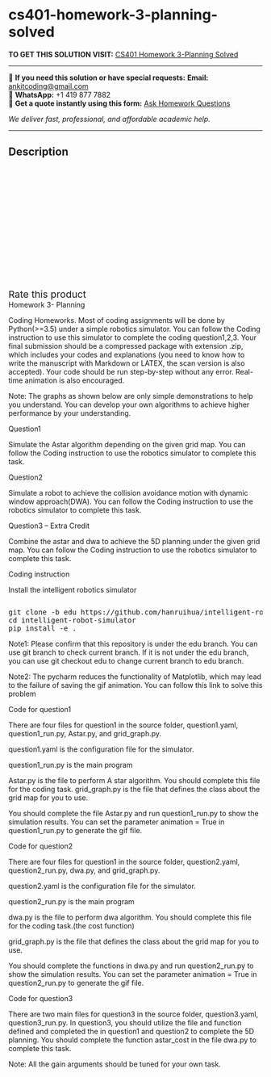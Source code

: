 # cs401-homework-3-planning-solved
**TO GET THIS SOLUTION VISIT:** [CS401 Homework 3-Planning Solved](https://www.ankitcodinghub.com/product/cs401-homework-3-planning-solved/)


---

📩 **If you need this solution or have special requests:** **Email:** ankitcoding@gmail.com  
📱 **WhatsApp:** +1 419 877 7882  
📄 **Get a quote instantly using this form:** [Ask Homework Questions](https://www.ankitcodinghub.com/services/ask-homework-questions/)

*We deliver fast, professional, and affordable academic help.*

---

<h2>Description</h2>



<div class="kk-star-ratings kksr-auto kksr-align-center kksr-valign-top" data-payload="{&quot;align&quot;:&quot;center&quot;,&quot;id&quot;:&quot;99124&quot;,&quot;slug&quot;:&quot;default&quot;,&quot;valign&quot;:&quot;top&quot;,&quot;ignore&quot;:&quot;&quot;,&quot;reference&quot;:&quot;auto&quot;,&quot;class&quot;:&quot;&quot;,&quot;count&quot;:&quot;0&quot;,&quot;legendonly&quot;:&quot;&quot;,&quot;readonly&quot;:&quot;&quot;,&quot;score&quot;:&quot;0&quot;,&quot;starsonly&quot;:&quot;&quot;,&quot;best&quot;:&quot;5&quot;,&quot;gap&quot;:&quot;4&quot;,&quot;greet&quot;:&quot;Rate this product&quot;,&quot;legend&quot;:&quot;0\/5 - (0 votes)&quot;,&quot;size&quot;:&quot;24&quot;,&quot;title&quot;:&quot;CS401 Homework 3-Planning Solved&quot;,&quot;width&quot;:&quot;0&quot;,&quot;_legend&quot;:&quot;{score}\/{best} - ({count} {votes})&quot;,&quot;font_factor&quot;:&quot;1.25&quot;}">

<div class="kksr-stars">

<div class="kksr-stars-inactive">
            <div class="kksr-star" data-star="1" style="padding-right: 4px">


<div class="kksr-icon" style="width: 24px; height: 24px;"></div>
        </div>
            <div class="kksr-star" data-star="2" style="padding-right: 4px">


<div class="kksr-icon" style="width: 24px; height: 24px;"></div>
        </div>
            <div class="kksr-star" data-star="3" style="padding-right: 4px">


<div class="kksr-icon" style="width: 24px; height: 24px;"></div>
        </div>
            <div class="kksr-star" data-star="4" style="padding-right: 4px">


<div class="kksr-icon" style="width: 24px; height: 24px;"></div>
        </div>
            <div class="kksr-star" data-star="5" style="padding-right: 4px">


<div class="kksr-icon" style="width: 24px; height: 24px;"></div>
        </div>
    </div>

<div class="kksr-stars-active" style="width: 0px;">
            <div class="kksr-star" style="padding-right: 4px">


<div class="kksr-icon" style="width: 24px; height: 24px;"></div>
        </div>
            <div class="kksr-star" style="padding-right: 4px">


<div class="kksr-icon" style="width: 24px; height: 24px;"></div>
        </div>
            <div class="kksr-star" style="padding-right: 4px">


<div class="kksr-icon" style="width: 24px; height: 24px;"></div>
        </div>
            <div class="kksr-star" style="padding-right: 4px">


<div class="kksr-icon" style="width: 24px; height: 24px;"></div>
        </div>
            <div class="kksr-star" style="padding-right: 4px">


<div class="kksr-icon" style="width: 24px; height: 24px;"></div>
        </div>
    </div>
</div>


<div class="kksr-legend" style="font-size: 19.2px;">
            <span class="kksr-muted">Rate this product</span>
    </div>
    </div>
<div class="page" title="Page 1">
<div class="section">
<div class="layoutArea">
<div class="column">
Homework 3- Planning

Coding Homeworks. Most of coding assignments will be done by Python(&gt;=3.5) under a simple robotics simulator. You can follow the Coding instruction to use this simulator to complete the coding question1,2,3. Your final submission should be a compressed package with extension .zip, which includes your codes and explanations (you need to know how to write the manuscript with Markdown or LATEX, the scan version is also accepted). Your code should be run step-by-step without any error. Real-time animation is also encouraged.

Note: The graphs as shown below are only simple demonstrations to help you understand. You can develop your own algorithms to achieve higher performance by your understanding.

Question1

Simulate the Astar algorithm depending on the given grid map. You can follow the Coding instruction to use the robotics simulator to complete this task.

Question2

Simulate a robot to achieve the collision avoidance motion with dynamic window approach(DWA). You can follow the Coding instruction to use the robotics simulator to complete this task.

</div>
</div>
</div>
</div>
<div class="page" title="Page 2">
<div class="section">
<div class="layoutArea">
<div class="column">
Question3 – Extra Credit

Combine the astar and dwa to achieve the 5D planning under the given grid map. You can follow the Coding instruction to use the robotics simulator to complete this task.

Coding instruction

Install the intelligent robotics simulator

</div>
</div>
<div class="section">
<div class="layoutArea">
<div class="column">
<pre>git clone -b edu https://github.com/hanruihua/intelligent-robot-simulator.git
cd intelligent-robot-simulator
pip install -e .
</pre>
</div>
</div>
</div>
</div>
</div>
<div class="page" title="Page 3">
<div class="section">
<div class="layoutArea">
<div class="column">
Note1: Please confirm that this repository is under the edu branch. You can use git branch to check current branch. If it is not under the edu branch, you can use git checkout edu to change current branch to edu branch.

Note2: The pycharm reduces the functionality of Matplotlib, which may lead to the failure of saving the gif animation. You can follow this link to solve this problem

Code for question1

There are four files for question1 in the source folder, question1.yaml, question1_run.py, Astar.py, and grid_graph.py.

question1.yaml is the configuration file for the simulator.

question1_run.py is the main program

Astar.py is the file to perform A star algorithm. You should complete this file for the coding task. grid_graph.py is the file that defines the class about the grid map for you to use.

You should complete the file Astar.py and run question1_run.py to show the simulation results. You can set the parameter animation = True in question1_run.py to generate the gif file.

Code for question2

There are four files for question1 in the source folder, question2.yaml, question2_run.py, dwa.py, and grid_graph.py.

question2.yaml is the configuration file for the simulator.

question2_run.py is the main program

dwa.py is the file to perform dwa algorithm. You should complete this file for the coding task.(the cost function)

grid_graph.py is the file that defines the class about the grid map for you to use.

You should complete the functions in dwa.py and run question2_run.py to show the simulation results. You can set the parameter animation = True in question2_run.py to generate the gif file.

Code for question3

There are two main files for question3 in the source folder, question3.yaml, question3_run.py. In question3, you should utilize the file and function defined and completed the in question1 and question2 to complete the 5D planning. You should complete the function astar_cost in the file dwa.py to complete this task.

</div>
</div>
</div>
</div>
<div class="page" title="Page 4">
<div class="layoutArea">
<div class="column">
Note: All the gain arguments should be tuned for your own task.

</div>
</div>
</div>
